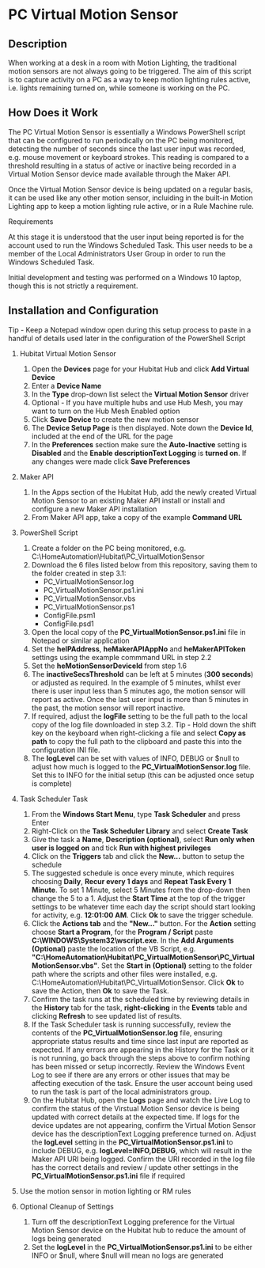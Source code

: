 # PC Virtual Motion Sensor

## Description

When working at a desk in a room with Motion Lighting, the traditional motion sensors are not always going to be triggered.  The aim of this script is to capture activity on a PC as a way to keep motion lighting rules active, i.e. lights remaining turned on, while someone is working on the PC.

## How Does it Work
The PC Virtual Motion Sensor is essentially a Windows PowerShell script that can be configured to run periodically on the PC being monitored, detecting the number of seconds since the last user input was recorded, e.g. mouse movement or keyboard strokes.  This reading is compared to a threshold resulting in a status of active or inactive being recorded in a Virtual Motion Sensor device made available through the Maker API.

Once the Virtual Motion Sensor device is being updated on a regular basis, it can be used like any other motion sensor, incluiding in the built-in Motion Lighting app to keep a motion lighting rule active, or in a Rule Machine rule.

Requirements

At this stage it is understood that the user input being reported is for the account used to run the Windows Scheduled Task.  This user needs to be a member of the Local Administrators User Group in order to run the Windows Scheduled Task.

Initial development and testing was performed on a Windows 10 laptop, though this is not strictly a requirement.

## Installation and Configuration

Tip - Keep a Notepad window open during this setup process to paste in a handful of details used later in the configuration of the PowerShell Script

1. Hubitat Virtual Motion Sensor
   1. Open the **Devices** page for your Hubitat Hub and click **Add Virtual Device**
   2. Enter a **Device Name**
   3. In the **Type** drop-down list select the **Virtual Motion Sensor** driver
   4. Optional - If you have multiple hubs and use Hub Mesh, you may want to turn on the Hub Mesh Enabled option
   5. Click **Save Device** to create the new motion sensor
   6. The **Device Setup Page** is then displayed.  Note down the **Device Id**, included at the end of the URL for the page
   7. In the **Preferences** section make sure the **Auto-Inactive** setting is **Disabled** and the **Enable descriptionText Logging** is **turned on**.  If any changes were made click **Save Preferences**
   
2. Maker API
   1. In the Apps section of the Hubitat Hub, add the newly created Virtual Motion Sensor to an existing Maker API install or install and configure a new Maker API installation
   2. From Maker API app, take a copy of the example **Command URL**
   
3. PowerShell Script
   1. Create a folder on the PC being monitored, e.g. C:\HomeAutomation\Hubitat\PC_VirtualMotionSensor
   2. Download the 6 files listed below from this repository, saving them to the folder created in step 3.1:
      * PC_VirtualMotionSensor.log
      * PC_VirtualMotionSensor.ps1.ini
      * PC_VirtualMotionSensor.vbs
      * PC_VirtualMotionSensor.ps1
      * ConfigFile.psm1
      * ConfigFile.psd1
   3. Open the local copy of the **PC_VirtualMotionSensor.ps1.ini** file in Notepad or similar application
   4. Set the **heIPAddress**, **heMakerAPIAppNo** and **heMakerAPIToken** settings using the example commmand URL in step 2.2
   5. Set the **heMotionSensorDeviceId** from step 1.6
   6. The **inactiveSecsThreshold** can be left at 5 minutes (**300 seconds**) or adjusted as required.  In the example of 5 minutes, whilst ever there is user input less than 5 minutes ago, the motion sensor will report as active.  Once the last user input is more than 5 minutes in the past, the motion sensor will report inactive.
   7. If required, adjust the **logFile** setting to be the full path to the local copy of the log file downloaded in step 3.2.  Tip - Hold down the shift key on the keyboard when right-clicking a file and select **Copy as path** to copy the full path to the clipboard and paste this into the configuration INI file.
   8. The **logLevel** can be set with values of INFO, DEBUG or $null to adjust how much is logged to the **PC_VirtualMotionSensor.log** file.  Set this to INFO for the initial setup (this can be adjusted once setup is complete)
   
4. Task Scheduler Task   
   1. From the **Windows Start Menu**, type **Task Scheduler** and press Enter
   2. Right-Click on the **Task Scheduler Library** and select **Create Task**
   3. Give the task a **Name**, **Description (optional)**, select **Run only when user is logged on** and tick **Run with highest privileges**
   4. Click on the **Triggers** tab and click the **New...** button to setup the schedule
   5. The suggested schedule is once every minute, which requires choosing **Daily**, **Recur every 1 days** and **Repeat Task Every 1 Minute**.  To set 1 Minute, select 5 Minutes from the drop-down then change the 5 to a 1.  Adjust the **Start Time** at the top of the trigger settings to be whatever time each day the script should start looking for activity, e.g. **12:01:00 AM**.  Click **Ok** to save the trigger schedule.
   6. Click the **Actions tab** and the **"New..."** button.  For the **Action** setting choose **Start a Program**, for the **Program / Script** paste **C:\WINDOWS\System32\wscript.exe**.  In the **Add Arguments (Optional)** paste the location of the VB Script, e.g. **"C:\HomeAutomation\Hubitat\PC_VirtualMotionSensor\PC_VirtualMotionSensor.vbs"**.  Set the **Start in (Optional)** setting to the folder path where the scripts and other files were installed, e.g. C:\HomeAutomation\Hubitat\PC_VirtualMotionSensor\.  Click **Ok** to save the Action, then **Ok** to save the Task.
   7. Confirm the task runs at the scheduled time by reviewing details in the **History** tab for the task, **right-clicking** in the **Events** table and clicking **Refresh** to see updated list of results.
   8. If the Task Scheduler task is running successfully, review the contents of the **PC_VirtualMotionSensor.log** file, ensuring appropriate status results and time since last input are reported as expected.  If any errors are appearing in the History for the Task or it is not running, go back through the steps above to confirm nothing has been missed or setup incorrectly.  Review the Windows Event Log to see if there are any errors or other issues that may be affecting execution of the task.  Ensure the user account being used to run the task is part of the local administrators group.
   9. On the Hubitat Hub, open the **Logs** page and watch the Live Log to confirm the status of the Virstual Motion Sensor device is being updated with correct details at the expected time.  If logs for the device updates are not appearing, confirm the Virtual Motion Sensor device has the descriptionText Logging preference turned on.  Adjust the **logLevel** setting in the **PC_VirtualMotionSensor.ps1.ini** to include DEBUG, e.g. **logLevel=INFO,DEBUG**, which will result in the Maker API URI being logged.  Confirm the URI recorded in the log file has the correct details and review / update other settings in the **PC_VirtualMotionSensor.ps1.ini** file if required
   
5. Use the motion sensor in motion lighting or RM rules

6. Optional Cleanup of Settings
   1. Turn off the descriptionText Logging preference for the Virtual Motion Sensor device on the Hubitat hub to reduce the amount of logs being generated
   2. Set the **logLevel** in the **PC_VirtualMotionSensor.ps1.ini** to be either INFO or $null, where $null will mean no logs are generated
